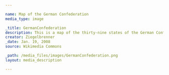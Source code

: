 ```yaml
---

name: Map of the German Confederation
media_type: image

_title: GermanConfederation
description: This is a map of the thirty-nine states of the German Confederation. Formed by the Congress of Vienna, the German Confederation replaced the Confederation of the Rhine after Napoleon’s defeat.
creator: Ziegelbrenner
_date: Jan. 19, 2008
source: Wikimedia Commons

_path: /media_files/images/GermanConfederation.png
layout: media_description

---
```

